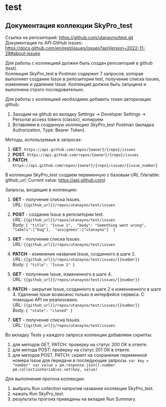 # test
## Документация коллекции SkyPro_test

 
Ссылка на репозиторий: https://github.com/utanayno/test.git <br>
Документация по API GitHub issues: https://docs.github.com/en/rest/issues/issues?apiVersion=2022-11-28#about-issues

Для работы с коллекцией должен быть создан репозиторий в github (test). <br>
Коллекция SkyPro_test в Postman содержит 7 запросов, которая выполняет создание Issue в репозитории test, получение списка Issues, изменение и удаление Issue.
Коллекция должна быть запущена и выполнена строго последовательно.

Для работы с коллекцией необходимо добавить токен авторизации github:
1) Заходим на github во вкладку Settings → Developer Settings → Personal access tokens (classic), копируем
2) Вставляем в созданную коллекцию SkyPro_test Postman (вкладка Authorization, Type: Bearer Token).

Методы, используемые в запросах:
1) **GET**. `https://api.github.com/repos/{owner}/{repo}/issues`
2) **POST**. `https://api.github.com/repos/{owner}/{repo}/issues`
3) **PATCH**. `https://api.github.com/repos/{owner}/{repo}/issues/{issue_number}`

В коллекции SkyPro_test создаем переменную с базовым URL (Variable: github_url; Current value: https://api.github.com)

Запросы, входящие в коллекцию:
1. **GET** - получение списка Issues. <br>
    URL: `{{github_url}}/repos/utanayno/test/issues` <br>
    
2. **POST** - создание Issue в репозитории test. <br>
    URL: `{{github_url}}/repos/utanayno/test/issues` <br>
    Body: `{
    "title": "Issue 1", 
    "body": "Something went wrong", 
    "labels":["bug"], 
    "assignees":["utanayno"] 
         }` <br>
   
3. **GET** - получение списка Issues. <br>
    URL: `{{github_url}}/repos/utanayno/test/issues` <br>
    
5. **PATCH** - изменение названия Issue, созданного в шаге 2. <br>
    URL: `{{github_url}}/repos/utanayno/test/issues/{{number}}` <br>
    Body: `{
    "title": "Issue 2"
    }`
   
6. **GET** - получение Issue, измененного в шаге 4. <br>
    URL: `{{github_url}}/repos/utanayno/test/issues/{{number}}` <br>
    
7. **PATCH** - закрытие Issue, созданного в шаге 2 и изменненного в шаге 4. Удаление Issue возможно только в интерфейсе сервиса. С помощью API не реализовано.<br>
    URL: `{{github_url}}/repos/utanayno/test/issues/{{number}}` <br>
    Body: `{
    "state": "closed"
    }`
    
8. **GET** - получение списка Issues. <br>
    URL: `{{github_url}}/repos/utanayno/test/issues` <br>
   

Во вкладку Tests у каждого запроса коллекции добавляем скрипты:
1) для методов GET, PATCH: проверку на статус 200 ОК в ответе.
2) для метода POST: проверку на статус 201 ОК в ответе.
3) для методов POST, PATCH: скрипт на сохранение переменной номера Issue для передачи в последующие запросы. `var key = "number"
var value = pm.response.json().number
pm.collectionVariables.set(key, value)`
 
Для выполнения прогона коллекции:
1) выбрать Run collection напротив названия коллекции SkyPro_test.
2) нажать Run SkyPro_test.
3) результаты прогона приведены на вкладке Run Summary.
